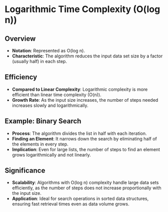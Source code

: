 # Logarithmic Time Complexity (O(log n))

## Overview
- **Notation**: Represented as O(log n).
- **Characteristic**: The algorithm reduces the input data set size by a factor (usually half) in each step.

## Efficiency
- **Compared to Linear Complexity**: Logarithmic complexity is more efficient than linear time complexity (O(n)).
- **Growth Rate**: As the input size increases, the number of steps needed increases slowly and logarithmically.

## Example: Binary Search
- **Process**: The algorithm divides the list in half with each iteration.
- **Finding an Element**: It narrows down the search by eliminating half of the elements in every step.
- **Implication**: Even for large lists, the number of steps to find an element grows logarithmically and not linearly.

## Significance
- **Scalability**: Algorithms with O(log n) complexity handle large data sets efficiently, as the number of steps does not increase proportionally with the input size.
- **Application**: Ideal for search operations in sorted data structures, ensuring fast retrieval times even as data volume grows.
